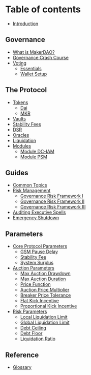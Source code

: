 # Table of contents

* [Introduction](README.md)

## Governance

* [What is MakerDAO?](governance/makerdao.md)
* [Governance Crash Course](governance/governance-faq.md)
* [Voting]()
  * [Essentials](voting/voting-essentials/README.md)
  * [Wallet Setup](voting/voting-essentials/voting-wallet-setup.md)

## The Protocol

* [Tokens]()
  * [Dai](the-protocol/dai.md)
  * [MKR](voting/voting-essentials/mkr-token.md)
* [Vaults](the-protocol/vault.md)
* [Stability Fees](the-protocol/stability-fee.md)
* [DSR](the-protocol/dsr.md)
* [Oracles](the-protocol/oracles.md)
* [Liquidation](the-protocol/liquidation.md)
* [Modules]()
  * [Module DC-IAM](the-protocol/module-dciam.md)
  * [Module PSM](the-protocol/module-psm.md)

## Guides

* [Common Topics](the-protocol/common-topics.md)
* [Risk Management]()
  * [Governance Risk Framework I](the-protocol/gov-risk-framework.md)
  * [Governance Risk Framework II](the-protocol/gov-risk-framework2.md)
  * [Governance Risk Framework III](the-protocol/gov-risk-framework3.md)
* [Auditing Executive Spells](the-protocol/audit-exec-spells.md)
* [Emergency Shutdown](the-protocol/emergency-shutdown.md)

## Parameters

* [Core Protocol Parameters]()
  * [GSM Pause Delay](parameters/param-gsm-pause-delay.md)
  * [Stability Fee](parameters/param-stability-fee.md)
  * [System Surplus](parameters/param-system-surplus-buffer.md)
* [Auction Parameters]()
  * [Max Auction Drawdown](parameters/param-max-auction-drawdown.md)
  * [Max Auction Duration](parameters/param-max-auction-duration.md)
  * [Price Function](parameters/param-auction-price-function.md)
  * [Auction Price Multiplier](parameters/param-auction-price-multiplier.md)
  * [Breaker Price Tolerance](parameters/param-breaker-price-tolerance.md)
  * [Flat Kick Incentive](parameters/param-flat-kick-incentive.md)
  * [Proportional Kick Incentive](parameters/param-proportional-kick-incentive.md)
* [Risk Parameters]()
  * [Local Liquidation Limit](parameters/param-local-liquidation-limit.md)
  * [Global Liquidation Limit](parameters/param-global-liquidation-limit.md)
  * [Debt Ceiling](parameters/param-debt-ceiling.md)
  * [Debt Floor](parameters/param-debt-floor.md)
  * [Liquidation Ratio](parameters/param-liquidation-ratio.md) 

## Reference

* [Glossary](reference/glossary.md)

